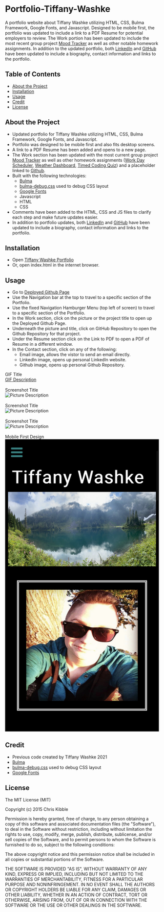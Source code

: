 # Portfolio-Tiffany-Washke

A portfolio website about Tiffany Washke utilizing HTML, CSS, Bulma Framework, Google Fonts, and Javascript.  Designed to be mobile first, the portfolio was updated to include a link to a PDF Resume for potential employers to review.  The Work portion has been updated to include the most recent group project [Mood Tracker](https://chabivz.github.io/Mood-Tracker/) as well as other notable homework assignments.  In addition to the updated portfolio, both [LinkedIn](https://www.linkedin.com/in/tiffanywashke) and [GitHub](https://github.com/twashke) have been updated to include a biography, contact information and links to the portfolio.

## Table of Contents 

- [About the Project](#about-the-project)
- [Installation](#installation)
- [Usage](#usage)
- [Credit](#credit)
- [License](#license)

## About the Project

- Updated portfolio for Tiffany Washke utilizing HTML, CSS, Bulma Framework, Google Fonts, and Javascript. 
- Portfolio was designed to be mobile first and also fits desktop screens.
- A link to a PDF Resume has been added and opens to a new page.
- The Work section has been updated with the most current group project [Mood Tracker](https://chabivz.github.io/Mood-Tracker/) as well as other homework assignments ([Work Day Scheduler](https://twashke.github.io/Work-Day-Scheduler-Application/), [Weather Dashboard](https://twashke.github.io/Weather-Dashboard/), [Timed Coding Quiz](https://twashke.github.io/Timed-Coding-Quiz/)) and a placeholder linked to [Github](https://github.com/twashke).
- Built with the following technologies:
    - [Bulma](https://bulma.io/documentation/)
    - [bulma-debug.css](https://gist.github.com/JuanVqz/105c4910ff711659059c99492ecd1a5c) used to debug CSS layout
    - [Google Fonts](https://fonts.google.com/)
    - Javascript
    - HTML
    - CSS
- Comments have been added to the HTML, CSS and JS files to clarify each step and make future updates easier.
- In addition to portfolio updates, both [LinkedIn](https://www.linkedin.com/in/tiffanywashke) and [GitHub](https://github.com/twashke) have been updated to include a biography, contact information and links to the portfolio.

## Installation

- Open [Tiffany Washke Portfolio](https://twashke.github.io/Portfolio-Tiffany-Washke/) 
- Or, open index.html in the internet browser.

## Usage

- Go to [Deployed Github Page](https://twashke.github.io/Portfolio-Tiffany-Washke/)
- Use the Navigation bar at the top to travel to a specific section of the Portfolio.
- Use the fixed Navigation Hamburger Menu (top left of screen) to travel to a specific section of the Portfolio.
- In the Work section, click on the picture or the project title to open up the Deployed Github Page.
- Underneath the picture and title, click on GitHub Repository to open the Github Repository for that project.
- Under the Resume section click on the Link to PDF to open a PDF of Resume in a different window.
- In the Contact section, click on any of the following:
    - Email image, allows the vistor to send an email directly.
    - LinkedIn image, opens up personal LinkedIn website.
    - Github image, opens up personal Github Repository.

GIF Title \
[GIF Description](Assets/images/)  \
\
Screenshot Title \
![Picture Description](Assets/images/)  \
\
Screenshot Title \
![Picture Description](Assets/images/)  \
\
Screenshot Title \
![Picture Description](Assets/images/)  \
\
Mobile First Design \
![Mobile Design](Assets/images/mobile-design.jpeg) 


## Credit

- Previous code created by Tiffany Washke 2021
- [Bulma](https://bulma.io/documentation/)
- [bulma-debug.css](https://gist.github.com/JuanVqz/105c4910ff711659059c99492ecd1a5c) used to debug CSS layout
- [Google Fonts](https://fonts.google.com/)

## License

The MIT License (MIT)

Copyright (c) 2015 Chris Kibble

Permission is hereby granted, free of charge, to any person obtaining a copy of this software and associated documentation files (the "Software"), to deal in the Software without restriction, including without limitation the rights to use, copy, modify, merge, publish, distribute, sublicense, and/or sell copies of the Software, and to permit persons to whom the Software is furnished to do so, subject to the following conditions:

The above copyright notice and this permission notice shall be included in all copies or substantial portions of the Software.

THE SOFTWARE IS PROVIDED "AS IS", WITHOUT WARRANTY OF ANY KIND, EXPRESS OR IMPLIED, INCLUDING BUT NOT LIMITED TO THE WARRANTIES OF MERCHANTABILITY, FITNESS FOR A PARTICULAR PURPOSE AND NONINFRINGEMENT. IN NO EVENT SHALL THE AUTHORS OR COPYRIGHT HOLDERS BE LIABLE FOR ANY CLAIM, DAMAGES OR OTHER LIABILITY, WHETHER IN AN ACTION OF CONTRACT, TORT OR OTHERWISE, ARISING FROM, OUT OF OR IN CONNECTION WITH THE SOFTWARE OR THE USE OR OTHER DEALINGS IN THE SOFTWARE.